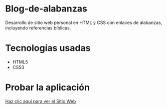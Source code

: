 # Blog-de-alabanzas
Desarrollo de sitio web personal en HTML y CSS con enlaces de alabanzas, incluyendo referencias bíblicas.

# Tecnologías usadas
- HTML5  
- CSS3  
# Probar la aplicación
 [Haz clic aquí para ver el Sitio Web](http://127.0.0.1:5501/index.html/pagina1.html)
